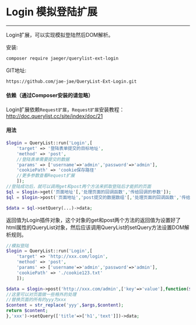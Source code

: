 # Login 模拟登陆扩展

---

Login扩展，可以实现模拟登陆然后DOM解析。

安装:
```bash
composer require jaeger/querylist-ext-login
```
GIT地址:
```bash
https://github.com/jae-jae/QueryList-Ext-Login.git
```
#### 依赖（通过Composer安装的请忽略）
Login扩展依赖`Request扩展`，`Request扩展`安装教程：http://doc.querylist.cc/site/index/doc/21

#### 用法
```php
$login = QueryList::run('Login',[
    'target' => '登陆表单提交的目标地址',
    'method' => 'post',
	//登陆表单需要提交的数据
    'params' => ['username'=>'admin','password'=>'admin'],
    'cookiePath' => 'cookie保存路径'
	//更多参数查看Request扩展
    ]);
//登陆成功后，就可以调用get和post两个方法来抓取登陆后才能抓的页面
$ql = $login->get('页面地址'[,'处理页面的回调函数','传给回调的参数']);
$ql = $login->post('页面地址','post提交的数据数组'[,'处理页面的回调函数','传给回调的参数']);

$data = $ql->setQuery(...)->data;

```
返回值为Login插件对象，这个对象的get和post两个方法的返回值为设置好了html属性的QueryList对象，然后应该调用QueryList的setQuery方法设置DOM解析规则。

```php
//模拟登陆
$login = QueryList::run('Login',[
    'target' => 'http://xxx.com/login',
    'method' => 'post',
    'params' => ['username'=>'admin','password'=>'admin'],
    'cookiePath' => './cookie123.txt'
    ]);

$data = $login->post('http://xxx.com/admin',['key'=>'value'],function($content,$args){
//这里可以对页面做一些格外的处理
//替换页面的所有的yyy为xxx
$content = str_replace('yyy',$args,$content);
return $content;
},'xxx')->setQuery(['title'=>['h1','text']])->data;


```